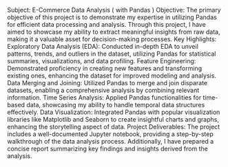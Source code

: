 Subject: E-Commerce Data Analysis ( with Pandas )
Objective:
The primary objective of this project is to demonstrate my expertise in utilizing Pandas for efficient data processing and analysis. Through this project, I have aimed to showcase my ability to extract meaningful insights from raw data, making it a valuable asset for decision-making processes.
Key Highlights:
Exploratory Data Analysis (EDA): Conducted in-depth EDA to unveil patterns, trends, and outliers in the dataset, utilizing Pandas for statistical summaries, visualizations, and data profiling.
Feature Engineering: Demonstrated proficiency in creating new features and transforming existing ones, enhancing the dataset for improved modeling and analysis.
Data Merging and Joining: Utilized Pandas to merge and join disparate datasets, enabling a comprehensive analysis by combining relevant information.
Time Series Analysis: Applied Pandas functionalities for time-based data, showcasing my ability to handle temporal data structures effectively.
Data Visualization: Integrated Pandas with popular visualization libraries like Matplotlib and Seaborn to create insightful charts and graphs, enhancing the storytelling aspect of data.
Project Deliverables:
The project includes a well-documented Jupyter notebook, providing a step-by-step walkthrough of the data analysis process. Additionally, I have prepared a concise report summarizing key findings and insights derived from the analysis.
